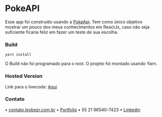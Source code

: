 # PokeAPI

Esse app foi construido usando a [PokeApi](https://github.com/PokeAPI/pokedex-promise-v2).
Tem como único objetivo mostrar um pouco dos meus conhecimentos em ReactJs, caso não seja suficiente ficaria feliz em fazer um teste de sua escolha.

### Build
```
yarn install
```
O Build não foi programado para o root.
O projeto foi montado usando Yarn.

### Hosted Version
Link para o livecode: [Aqui](https://leobezr.com.br/pokeapi/)

### Contato
• [contato.leobezr.com.br](https://leobezr.com.br/contact)
• [Portfolio](https://leobezr.com.br/)
• 55 21 96540-7423
• [Linkedin](https://www.linkedin.com/in/leobezr/)
